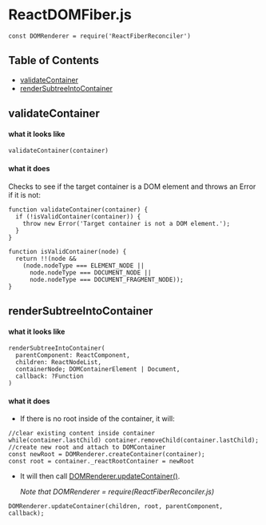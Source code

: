 # ReactDOMFiber.js
`const DOMRenderer = require('ReactFiberReconciler')`

## Table of Contents
- [validateContainer](#ReactDOMFiber.validateContainer)
- [renderSubtreeIntoContainer](#ReactDOMFiber.renderSubtreeIntoContainer)

<a name="ReactDOMFiber.validateContainer"></a>
## validateContainer
#### what it looks like
```
validateContainer(container)
```
#### what it does
Checks to see if the target container is a DOM element and throws an Error if it is not:
```
function validateContainer(container) {
  if (!isValidContainer(container)) {
    throw new Error('Target container is not a DOM element.');
  }
}

function isValidContainer(node) {
  return !!(node &&
    (node.nodeType === ELEMENT_NODE ||
      node.nodeType === DOCUMENT_NODE ||
      node.nodeType === DOCUMENT_FRAGMENT_NODE));
}
```

<a name="ReactDOMFiber.renderSubtreeIntoContainer"></a>
## renderSubtreeIntoContainer
#### what it looks like
```
renderSubtreeIntoContainer(
  parentComponent: ReactComponent,
  children: ReactNodeList,
  containerNode; DOMContainerElement | Document,
  callback: ?Function
)
```
#### what it does
- If there is no root inside of the container, it will:
```
//clear existing content inside container
while(container.lastChild) container.removeChild(container.lastChild);
//create new root and attach to DOMContainer
const newRoot = DOMRenderer.createContainer(container);
const root = container._reactRootContainer = newRoot
```
- It will then call [DOMRenderer.updateContainer()](#ReactFiberReconciler.updateContainer).

  *Note that DOMRenderer = require(ReactFiberReconciler.js)*
```
DOMRenderer.updateContainer(children, root, parentComponent, callback);
```
